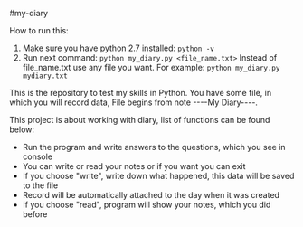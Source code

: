 #my-diary

How to run this:
 1) Make sure you have python 2.7 installed: `python -v`
 2) Run next command: `python my_diary.py <file_name.txt>` Instead of file_name.txt use any file you want.
 For example: `python my_diary.py mydiary.txt`

This is the repository to test my skills in Python.
You have some file, in which you will record data, File begins from note ----My Diary----.

This project is about working with diary, list of functions can be found below:
 - Run the program and write answers to the questions, which you see in console
 - You can write or read your notes or if you want you can exit
 - If you choose "write", write down what happened, this data will be saved to the file
 - Record will be automatically attached to the day when it was created
 - If you choose "read", program will show your notes, which you did before 
 
